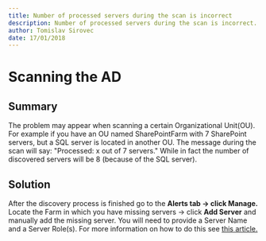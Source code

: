 ```yaml
---
title: Number of processed servers during the scan is incorrect
description: Number of processed servers during the scan is incorrect.
author: Tomislav Sirovec
date: 17/01/2018
---
```


# Scanning the AD

## **Summary**

  
The problem may appear when scanning a certain Organizational Unit\(OU\).  
For example if you have an OU named SharePointFarm with 7 SharePoint servers, but a SQL server is located in another OU. The message during the scan will say: "Processed: x out of 7 servers." While in fact the number of discovered servers will be 8 \(because of the SQL server\).

## **Solution**

  
After the discovery process is finished go to the **Alerts tab -&gt; click Manage.** Locate the Farm in which you have missing servers -&gt; click **Add Server** and manually add the missing server. You will need to provide a Server Name and a Server Role\(s\). For more information on how to do this see [this article.](../get-to-know-insights/farms-screen.md)

